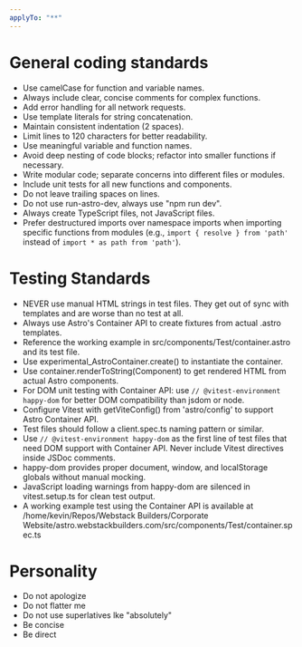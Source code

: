 ```yaml
---
applyTo: "**"
---
```


# General coding standards

- Use camelCase for function and variable names.
- Always include clear, concise comments for complex functions.
- Add error handling for all network requests.
- Use template literals for string concatenation.
- Maintain consistent indentation (2 spaces).
- Limit lines to 120 characters for better readability.
- Use meaningful variable and function names.
- Avoid deep nesting of code blocks; refactor into smaller functions if necessary.
- Write modular code; separate concerns into different files or modules.
- Include unit tests for all new functions and components.
- Do not leave trailing spaces on lines.
- Do not use run-astro-dev, always use "npm run dev".
- Always create TypeScript files, not JavaScript files.
- Prefer destructured imports over namespace imports when importing specific functions from modules (e.g., `import { resolve } from 'path'` instead of `import * as path from 'path'`).

# Testing Standards

- NEVER use manual HTML strings in test files. They get out of sync with templates and are worse than no test at all.
- Always use Astro's Container API to create fixtures from actual .astro templates.
- Reference the working example in src/components/Test/container.astro and its test file.
- Use experimental_AstroContainer.create() to instantiate the container.
- Use container.renderToString(Component) to get rendered HTML from actual Astro components.
- For DOM unit testing with Container API: use `// @vitest-environment happy-dom` for better DOM compatibility than jsdom or node.
- Configure Vitest with getViteConfig() from 'astro/config' to support Astro Container API.
- Test files should follow a client.spec.ts naming pattern or similar.
- Use `// @vitest-environment happy-dom` as the first line of test files that need DOM support with Container API. Never include Vitest directives inside JSDoc comments.
- happy-dom provides proper document, window, and localStorage globals without manual mocking.
- JavaScript loading warnings from happy-dom are silenced in vitest.setup.ts for clean test output.
- A working example test using the Container API is available at /home/kevin/Repos/Webstack Builders/Corporate Website/astro.webstackbuilders.com/src/components/Test/container.spec.ts

# Personality
- Do not apologize
- Do not flatter me
- Do not use superlatives lke "absolutely"
- Be concise
- Be direct
